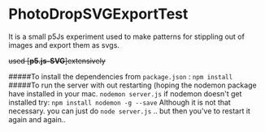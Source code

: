 # PhotoDropSVGExportTest

It is a small p5Js experiment used to make patterns for stippling out of images and export them as svgs. 

~~used [**p5.js-SVG**]extensively~~

#####To install the dependencies from `package.json` :
`
npm install 
`
#####To run the server with out restarting (hoping the nodemon package have installed in your mac. 
`
nodemon server.js
`
if nodemon doesn't get installed try: 
`npm install nodemon -g --save`
Although it is not that necessary. you can just do `node server.js` .. but then you've to restart it again and again.. 




